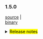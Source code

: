### 1.5.0 	

 [source](https://github.com/seata/seata/archive/v1.5.0.zip) |	
 [binary](https://github.com/seata/seata/releases/download/v1.5.0/seata-server-1.5.0.zip) 	

<details>	
  <summary><mark>Release notes</mark></summary>	


  ### Seata 1.5.0	

  Seata 1.5.0 Released.	

  Seata is an easy-to-use, high-performance, open source distributed transaction solution.	

  The version is updated as follows:	

  ### feature：	

  - [[#3172](https://github.com/seata/seata/pull/3172)] support rollback info compress	
  - [[#3372](https://github.com/seata/seata/pull/3372)] Saga support customize whether update last retry log	
  - [[#3411](https://github.com/seata/seata/pull/3411)] support seata server thread pool parameters configuration	
  - [[#3348](https://github.com/seata/seata/pull/3348)] support redis sentinel mode	
  - [[#2667](https://github.com/seata/seata/pull/2667)] support password decryption	
  - [[#3427](https://github.com/seata/seata/pull/3427)] add distributed lock interface	
  - [[#3443](https://github.com/seata/seata/pull/3443)] send the `seata-server` log to `logstash` or `kafka`
  - [[#3486](https://github.com/seata/seata/pull/3486)] add transaction service group for metric
  - [[#3468](https://github.com/seata/seata/pull/3468)] saga support loop execution on state


  ### bugfix：	

  - [[#3258](https://github.com/seata/seata/pull/3258)] fix AsyncWorker potential OOM problem 	
  - [[#3293](https://github.com/seata/seata/pull/3293)] configuration cache get value cast exception	
  - [[#3241](https://github.com/seata/seata/pull/3241)] forbidden use order by or limit in multi sql	
  - [[#3406](https://github.com/seata/seata/pull/3406)] fix the value can not be push to nacos when special charset in config.txt	
  - [[#3418](https://github.com/seata/seata/pull/3418)] fix getGeneratedKeys may get history pk	
  - [[#3408](https://github.com/seata/seata/pull/3408)] run with jar file and not package third lib into jar file, this.getClass().getClassLoader() will be null	
  - [[#3431](https://github.com/seata/seata/pull/3431)] fix property bean may not be initialized when reading configuration	
  - [[#3413](https://github.com/seata/seata/pull/3413)] fix the logic of rollback to savepoint and release to savepoint	
  - [[#3367](https://github.com/seata/seata/pull/3367)] when the xa branch is rollback, it cannot be executed due to idle state
  - [[#3448](https://github.com/seata/seata/pull/3448)] reduce unnecessary competition and remove missing locks 
  - [[#3443](https://github.com/seata/seata/pull/3443)] send the `seata-server` log to `logstash` or `kafka`	
  - [[#3451](https://github.com/seata/seata/pull/3451)] fix set auto-commit to true when local transactions are not being used. Failure to compete for a lock causes the global transaction to exit, invaliding the global row lock and dirty writing of the data.
  - [[#3481](https://github.com/seata/seata/pull/3481)] fix seata node refresh failure because consul crash
  - [[#3491](https://github.com/seata/seata/pull/3491)] fix typo in README.md
  - [[#3531](https://github.com/seata/seata/pull/3531)] fix the NPE of RedisTransactionStoreManager when get branch transactions
  - [[#3500](https://github.com/seata/seata/pull/3500)] fix oracle and postgreSQL can't query column info
  - [[#3560](https://github.com/seata/seata/pull/3560)] set time threshold for transactions in committing state
  - [[#3555](https://github.com/seata/seata/pull/3555)]  do not call setBlob to invalid the jdbc exception
  - [[#3540](https://github.com/seata/seata/pull/3540)] fix server distribution missing files
  - [[#3573](https://github.com/seata/seata/pull/3573)] fix designer directory path in README.md
  - [[#3597](https://github.com/seata/seata/pull/3597)] fix the possible NPE

  ### optimize： 	

  - [[#3383](https://github.com/seata/seata/pull/3383)] optimize StatementProxyTest unit test 	
  - [[#3341](https://github.com/seata/seata/pull/3341)] get config from file system even without file: prefix	
  - [[#3385](https://github.com/seata/seata/pull/3385)] optimize github action	
  - [[#3175](https://github.com/seata/seata/pull/3175)] improve UUIDGenerator using "history time" version of snowflake algorithm 	
  - [[#3291](https://github.com/seata/seata/pull/3291)] mysql jdbc connect param	
  - [[#3336](https://github.com/seata/seata/pull/3336)] get netty config property from system properties	
  - [[#3369](https://github.com/seata/seata/pull/3369)] add github action secrets env for dockerHub	
  - [[#3343](https://github.com/seata/seata/pull/3343)] Migrate CI provider from Travis CI to Github Actions	
  - [[#3365](https://github.com/seata/seata/pull/3365)] optimize ParameterParserTest test case failed	
  - [[#3359](https://github.com/seata/seata/pull/3359)] remove unused test case	
  - [[#3397](https://github.com/seata/seata/pull/3397)] add the change records folder	
  - [[#3303](https://github.com/seata/seata/pull/3303)] supports reading all configurations from a single Nacos dataId	
  - [[#3380](https://github.com/seata/seata/pull/3380)] globalTransactionScanner listener optimize	
  - [[#3123](https://github.com/seata/seata/pull/3123)] The server directory is build by version, and build only when the profile is release-seata	
  - [[#3415](https://github.com/seata/seata/pull/3415)] optimize maven clean plugin to clear the distribution directory 	
  - [[#3316](https://github.com/seata/seata/pull/3316)] optimize the property bean may not be initialized while reading config value	
  - [[#3420](https://github.com/seata/seata/pull/3420)] optimize enumerated classes and add unit tests	
  - [[#3436](https://github.com/seata/seata/pull/3436)] optimize typo in SQLType class
  - [[#3533](https://github.com/seata/seata/pull/3533)] added interface to get current transaction role
  - [[#3436](https://github.com/seata/seata/pull/3436)] optimize typo in SQLType class 	
  - [[#3439](https://github.com/seata/seata/pull/3439)] adjust the order of springApplicationContextProvider
  - [[#3248](https://github.com/seata/seata/pull/3248)] optimize the config of load-balance migration to belong the client node
  - [[#3156](https://github.com/seata/seata/pull/3156)] optimize the logic of SpringProxyUtils.findTargetClass
  - [[#3441](https://github.com/seata/seata/pull/3441)] optimize the auto-configuration processing of starter
  - [[#3466](https://github.com/seata/seata/pull/3466)] optimize the comparison in the ExecuteTemplateXa class to determine that XA is not the final state
  - [[#3476](https://github.com/seata/seata/pull/3476)] convert hostname to IP if necessary
  - [[#3236](https://github.com/seata/seata/pull/3236)] optimize the conditions for executing unlocking
  - [[#3485](https://github.com/seata/seata/pull/3485)] optimize useless codes in ConfigurationFactory
  - [[#3505](https://github.com/seata/seata/pull/3505)] optimize useless if judgments in the GlobalTransactionScanner class
  - [[#3544](https://github.com/seata/seata/pull/3544)] optimize the get pks by auto when auto generated keys is false
  - [[#3549](https://github.com/seata/seata/pull/3549)] unified the length of xid in scripts
  - [[#3551](https://github.com/seata/seata/pull/3551)] make RETRY_DEAD_THRESHOLD bigger and configurable
  - [[#3589](https://github.com/seata/seata/pull/3589)] Changed exception check by JUnit API usage
  - [[#3601](https://github.com/seata/seata/pull/3601)] make `LoadBalanceProperties` compatible with `spring-boot:2.x` and above
  - [[#3631](https://github.com/seata/seata/pull/3631)] optimize  nacos-config.py  parameter
  - [[#3638](https://github.com/seata/seata/pull/3638)] optimize the error when use update or delete with join in sql
  - [[#3662](https://github.com/seata/seata/pull/3662)] update gpg key
  - [[#3664](https://github.com/seata/seata/pull/3664)] optimize some javadocs

  ### test	

  - [[#3381](https://github.com/seata/seata/pull/3381)] test case for tmClient	
  - [[#3607](https://github.com/seata/seata/pull/3607)] fixed bugs in EventBus unit tests


  Thanks to these contributors for their code commits. Please report an unintended omission.  	

  - [slievrly](https://github.com/slievrly) 	
  - [selfishlover](https://github.com/selfishlover)	
  - [l8189352](https://github.com/l81893521)	
  - [hoverruan](https://github.com/hoverruan ) 	
  - [jsbxyyx](https://github.com/jsbxyyx) 	
  - [caohdgege](https://github.com/caohdgege) 	
  - [a364176773](https://github.com/a364176773)	
  - [anselleeyy](https://github.com/anselleeyy)	
  - [Ifdevil](https://github.com/Ifdevil)	
  - [Rubbernecker](https://github.com/Rubbernecker)	
  - [lvxianzheng](https://github.com/lvxianzheng)	
  - [lj2018110133](https://github.com/lj2018110133)	
  - [wangliang181230](https://github.com/wangliang181230)	
  - [xingfudeshi](https://github.com/xingfudeshi)	
  - [MentosL](https://github.com/MentosL)	
  - [lian88jian](https://github.com/lian88jian)	
  - [litianyu1992](https://github.com/litianyu1992)
  - [xyz327](https://github.com/xyz327)
  - [13414850431](https://github.com/13414850431)
  - [github-ganyu](https://github.com/github-ganyu)
  - [xuande](https://github.com/xuande)
  - [tanggen](https://github.com/tanggen)
  - [dmego](https://github.com/dmego)
  - [eas5](https://github.com/eas5)

  Also, we receive many valuable issues, questions and advices from our community. Thanks for you all.	

   #### Link	

   - **Seata:** https://github.com/seata/seata  	
   - **Seata-Samples:** https://github.com/seata/seata-samples   	
   - **Release:** https://github.com/seata/seata/releases	
   - **WebSite:** https://seata.io	


</details>
